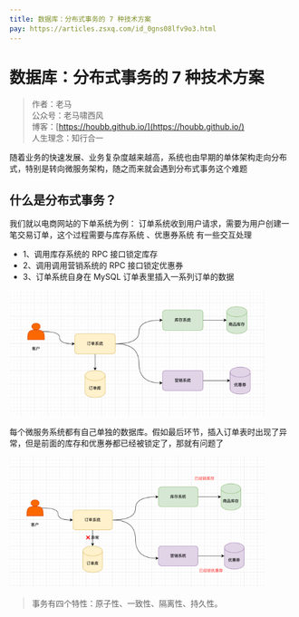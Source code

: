 ```yaml
---
title: 数据库：分布式事务的 7 种技术方案
pay: https://articles.zsxq.com/id_0gns08lfv9o3.html
---
```


#  数据库：分布式事务的 7 种技术方案

> 作者：老马
> <br/>公众号：老马啸西风
> <br/> 博客：[https://houbb.github.io/](https://houbb.github.io/)
> <br/> 人生理念：知行合一


随着业务的快速发展、业务复杂度越来越高，系统也由早期的单体架构走向分布式，特别是转向微服务架构，随之而来就会遇到分布式事务这个难题

## 什么是分布式事务？

我们就以电商网站的下单系统为例：
订单系统收到用户请求，需要为用户创建一笔交易订单，这个过程需要与库存系统 、优惠券系统 有一些交互处理

- 1、调用库存系统的 RPC 接口锁定库存
- 2、调用调用营销系统的 RPC 接口锁定优惠券
- 3、订单系统自身在 MySQL 订单表里插入一系列订单的数据

<div align="left">
    <img src="/images/pay/arch/16-1.png" width="450px">
</div>


每个微服务系统都有自己单独的数据库。假如最后环节，插入订单表时出现了异常，但是前面的库存和优惠券都已经被锁定了，那就有问题了

<div align="left">
    <img src="/images/pay/arch/16-2.png" width="450px">
</div>


> 事务有四个特性：原子性、一致性、隔离性、持久性。